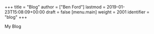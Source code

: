 +++
title = "Blog"
author = ["Ben Ford"]
lastmod = 2019-01-23T15:08:09+00:00
draft = false
[menu.main]
  weight = 2001
  identifier = "blog"
+++

My Blog
